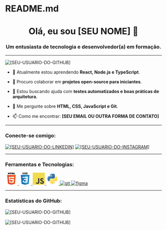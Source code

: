 # README.md
<h1 align="center">Olá, eu sou [SEU NOME] 👋</h1>
<h3 align="center">Um entusiasta de tecnologia e desenvolvedor(a) em formação.</h3>

---

<p align="left"> <img src="https://komarev.com/ghpvc/?username=[SEU-USUARIO-DO-GITHUB]&label=Profile%20views&color=0e75b6&style=flat" alt="[SEU-USUARIO-DO-GITHUB]" /> </p>

- 🌱 Atualmente estou aprendendo **React, Node.js e TypeScript**.

- 👯 Procuro colaborar em **projetos open-source para iniciantes**.

- 🤔 Estou buscando ajuda com **testes automatizados e boas práticas de arquitetura**.

- 💬 Me pergunte sobre **HTML, CSS, JavaScript e Git**.

- 📫 Como me encontrar: **[SEU EMAIL OU OUTRA FORMA DE CONTATO]**

---

<h3 align="left">Conecte-se comigo:</h3>
<p align="left">
<a href="https://linkedin.com/in/[SEU-USUARIO-DO-LINKEDIN]" target="blank"><img align="center" src="https://raw.githubusercontent.com/rahuldkjain/github-profile-readme-generator/master/src/images/icons/Social/linked-in-alt.svg" alt="[SEU-USUARIO-DO-LINKEDIN]" height="30" width="40" /></a>
<a href="https://instagram.com/[SEU-USUARIO-DO-INSTAGRAM]" target="blank"><img align="center" src="https://raw.githubusercontent.com/rahuldkjain/github-profile-readme-generator/master/src/images/icons/Social/instagram.svg" alt="[SEU-USUARIO-DO-INSTAGRAM]" height="30" width="40" /></a>
</p>

---

<h3 align="left">Ferramentas e Tecnologias:</h3>
<p align="left">
  <a href="https://www.w3.org/html/" target="_blank" rel="noreferrer"> <img src="https://raw.githubusercontent.com/devicons/devicon/master/icons/html5/html5-original-wordmark.svg" alt="html5" width="40" height="40"/> </a>
  <a href="https://www.w3schools.com/css/" target="_blank" rel="noreferrer"> <img src="https://raw.githubusercontent.com/devicons/devicon/master/icons/css3/css3-original-wordmark.svg" alt="css3" width="40" height="40"/> </a>
  <a href="https://developer.mozilla.org/en-US/docs/Web/JavaScript" target="_blank" rel="noreferrer"> <img src="https://raw.githubusercontent.com/devicons/devicon/master/icons/javascript/javascript-original.svg" alt="javascript" width="40" height="40"/> </a>
  <a href="https://www.python.org" target="_blank" rel="noreferrer"> <img src="https://raw.githubusercontent.com/devicons/devicon/master/icons/python/python-original.svg" alt="python" width="40" height="40"/> </a>
  <a href="https://git-scm.com/" target="_blank" rel="noreferrer"> <img src="https://www.vectorlogo.zone/logos/git-scm/git-scm-icon.svg" alt="git" width="40" height="40"/> </a>
  <a href="https://www.figma.com/" target="_blank" rel="noreferrer"> <img src="https://www.vectorlogo.zone/logos/figma/figma-icon.svg" alt="figma" width="40" height="40"/> </a>
</p>

---

<h3 align="left">Estatísticas do GitHub:</h3>
<p><img align="center" src="https://github-readme-stats.vercel.app/api?username=[SEU-USUARIO-DO-GITHUB]&show_icons=true&locale=pt-br&theme=dracula&include_all_commits=true&count_private=true" alt="[SEU-USUARIO-DO-GITHUB]" /></p>
<p><img align="center" src="https://github-readme-stats.vercel.app/api/top-langs?username=[SEU-USUARIO-DO-GITHUB]&layout=compact&locale=pt-br&theme=dracula" alt="[SEU-USUARIO-DO-GITHUB]" /></p>
